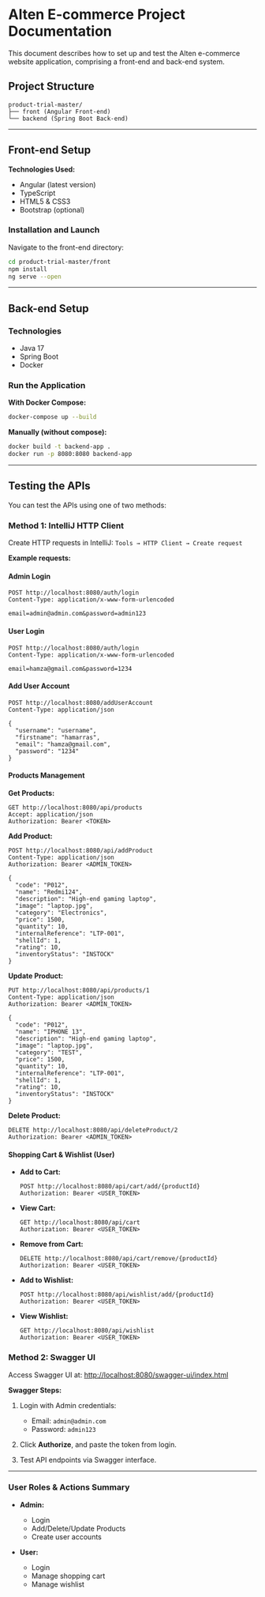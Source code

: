 # Alten E-commerce Project Documentation

This document describes how to set up and test the Alten e-commerce website application, comprising a front-end and back-end system.

## Project Structure
```
product-trial-master/
├── front (Angular Front-end)
└── backend (Spring Boot Back-end)
```

---

## Front-end Setup

**Technologies Used:**
- Angular (latest version)
- TypeScript
- HTML5 & CSS3
- Bootstrap (optional)

### Installation and Launch

Navigate to the front-end directory:

```bash
cd product-trial-master/front
npm install
ng serve --open
```

---

## Back-end Setup

### Technologies
- Java 17
- Spring Boot
- Docker

### Run the Application

**With Docker Compose:**
```bash
docker-compose up --build
```

**Manually (without compose):**
```bash
docker build -t backend-app .
docker run -p 8080:8080 backend-app
```

---

## Testing the APIs

You can test the APIs using one of two methods:

### Method 1: IntelliJ HTTP Client

Create HTTP requests in IntelliJ: `Tools → HTTP Client → Create request`

**Example requests:**

#### Admin Login
```http
POST http://localhost:8080/auth/login
Content-Type: application/x-www-form-urlencoded

email=admin@admin.com&password=admin123
```

#### User Login
```http
POST http://localhost:8080/auth/login
Content-Type: application/x-www-form-urlencoded

email=hamza@gmail.com&password=1234
```

#### Add User Account
```http
POST http://localhost:8080/addUserAccount
Content-Type: application/json

{
  "username": "username",
  "firstname": "hamarras",
  "email": "hamza@gmail.com",
  "password": "1234"
}
```

#### Products Management

**Get Products:**
```http
GET http://localhost:8080/api/products
Accept: application/json
Authorization: Bearer <TOKEN>
```

**Add Product:**
```http
POST http://localhost:8080/api/addProduct
Content-Type: application/json
Authorization: Bearer <ADMIN_TOKEN>

{
  "code": "P012",
  "name": "Redmi124",
  "description": "High-end gaming laptop",
  "image": "laptop.jpg",
  "category": "Electronics",
  "price": 1500,
  "quantity": 10,
  "internalReference": "LTP-001",
  "shellId": 1,
  "rating": 10,
  "inventoryStatus": "INSTOCK"
}
```

**Update Product:**
```http
PUT http://localhost:8080/api/products/1
Content-Type: application/json
Authorization: Bearer <ADMIN_TOKEN>

{
  "code": "P012",
  "name": "IPHONE 13",
  "description": "High-end gaming laptop",
  "image": "laptop.jpg",
  "category": "TEST",
  "price": 1500,
  "quantity": 10,
  "internalReference": "LTP-001",
  "shellId": 1,
  "rating": 10,
  "inventoryStatus": "INSTOCK"
}
```

**Delete Product:**
```http
DELETE http://localhost:8080/api/deleteProduct/2
Authorization: Bearer <ADMIN_TOKEN>
```

#### Shopping Cart & Wishlist (User)

- **Add to Cart:**
  ```http
  POST http://localhost:8080/api/cart/add/{productId}
  Authorization: Bearer <USER_TOKEN>
  ```

- **View Cart:**
  ```http
  GET http://localhost:8080/api/cart
  Authorization: Bearer <USER_TOKEN>
  ```

- **Remove from Cart:**
  ```http
  DELETE http://localhost:8080/api/cart/remove/{productId}
  Authorization: Bearer <USER_TOKEN>
  ```

- **Add to Wishlist:**
  ```http
  POST http://localhost:8080/api/wishlist/add/{productId}
  Authorization: Bearer <USER_TOKEN>
  ```

- **View Wishlist:**
  ```http
  GET http://localhost:8080/api/wishlist
  Authorization: Bearer <USER_TOKEN>
  ```

### Method 2: Swagger UI

Access Swagger UI at:
[http://localhost:8080/swagger-ui/index.html](http://localhost:8080/swagger-ui/index.html)

**Swagger Steps:**
1. Login with Admin credentials:
   - Email: `admin@admin.com`
   - Password: `admin123`

2. Click **Authorize**, and paste the token from login.
3. Test API endpoints via Swagger interface.

---

### User Roles & Actions Summary

- **Admin:**
  - Login
  - Add/Delete/Update Products
  - Create user accounts

- **User:**
  - Login
  - Manage shopping cart
  - Manage wishlist

